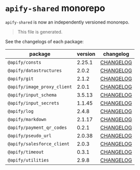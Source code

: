 # `apify-shared` monorepo

`apify-shared` is now an independently versioned monorepo.

> This file is generated.

See the changelogs of each package:

package | version | changelog
--------|---------|----------
`@apify/consts` | 2.25.1 | [CHANGELOG](./packages/consts/CHANGELOG.md)
`@apify/datastructures` | 2.0.2 | [CHANGELOG](./packages/datastructures/CHANGELOG.md)
`@apify/git` | 2.1.2 | [CHANGELOG](./packages/git/CHANGELOG.md)
`@apify/image_proxy_client` | 2.0.1 | [CHANGELOG](./packages/image_proxy_client/CHANGELOG.md)
`@apify/input_schema` | 3.5.13 | [CHANGELOG](./packages/input_schema/CHANGELOG.md)
`@apify/input_secrets` | 1.1.45 | [CHANGELOG](./packages/input_secrets/CHANGELOG.md)
`@apify/log` | 2.4.8 | [CHANGELOG](./packages/log/CHANGELOG.md)
`@apify/markdown` | 2.1.17 | [CHANGELOG](./packages/markdown/CHANGELOG.md)
`@apify/payment_qr_codes` | 0.2.1 | [CHANGELOG](./packages/payment_qr_codes/CHANGELOG.md)
`@apify/pseudo_url` | 2.0.38 | [CHANGELOG](./packages/pseudo_url/CHANGELOG.md)
`@apify/salesforce_client` | 2.0.3 | [CHANGELOG](./packages/salesforce_client/CHANGELOG.md)
`@apify/timeout` | 0.3.1 | [CHANGELOG](./packages/timeout/CHANGELOG.md)
`@apify/utilities` | 2.9.8 | [CHANGELOG](./packages/utilities/CHANGELOG.md)
